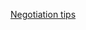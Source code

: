[Negotiation tips](https://docs.google.com/document/d/1JIUyI-aGgK6x5arfvcOLgddqenLGEyvAd4OcJvc-B2Q/edit?usp=share_link)